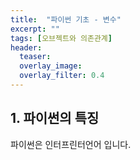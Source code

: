 ```yaml
---
title:  "파이썬 기초 - 변수"
excerpt: ""
tags: [오브젝트와 의존관계]
header:
  teaser: 
  overlay_image: 
  overlay_filter: 0.4
---
```


## 1. 파이썬의 특징
파이썬은 인터프린터언어 입니다.